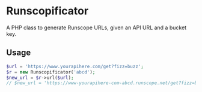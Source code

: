 # Runscopificator

A PHP class to generate Runscope URLs, given an API URL and a bucket key.

## Usage

```php
$url = 'https://www.yourapihere.com/get?fizz=buzz';
$r = new Runscopificator('abcd');
$new_url = $r->url($url);
// $new_url = 'https://www-yourapihere-com-abcd.runscope.net/get?fizz=buzz';
```
